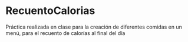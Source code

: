 # RecuentoCalorias
Práctica realizada en clase para la creación de diferentes comidas en un menú, para el recuento de calorías al final del día
